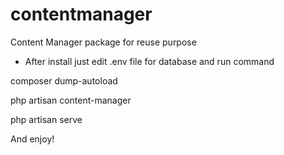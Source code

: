 # contentmanager
Content Manager package for reuse purpose

* After install just edit .env file for database and run command 

composer dump-autoload

php artisan content-manager

php artisan serve

And enjoy!
